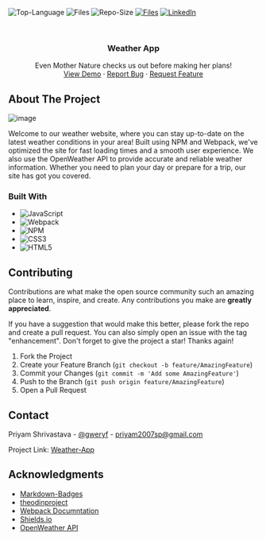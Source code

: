 ![Top-Language](https://img.shields.io/github/languages/top/gweryf/weather-app)
![Files](https://img.shields.io/github/directory-file-count/gweryf/weather-app)
![Repo-Size](https://img.shields.io/github/repo-size/gweryf/weather-app)
[![Files](https://img.shields.io/twitter/follow/gweryf?style=social)](https://twitter.com/gweryf)
[![LinkedIn](https://img.shields.io/badge/LinkedIn-Connect!-blue)](https://www.linkedin.com/in/shrivastavpriyam/)

<br />

  <h3 align="center">Weather App</h3>

  <p align="center">
    Even Mother Nature checks us out before making her plans!
    <br />
    <a href="https://gweryf.github.io/to-do-app/">View Demo</a>
    ·
    <a href="https://github.com/gweryf/weather-app/issues">Report Bug</a>
    ·
    <a href="https://github.com/gweryf/weather-app/issues">Request Feature</a>
  </p>
</div>


<!-- ABOUT THE PROJECT -->
## About The Project

![image](https://user-images.githubusercontent.com/105338002/221397105-69974e31-12b0-4b20-97b2-bcf1a4a2ddf7.png)

Welcome to our weather website, where you can stay up-to-date on the latest weather conditions in your area! Built using NPM and Webpack, we've optimized the site for fast loading times and a smooth user experience. We also use the OpenWeather API to provide accurate and reliable weather information. Whether you need to plan your day or prepare for a trip, our site has got you covered.

### Built With

* ![JavaScript](https://img.shields.io/badge/javascript-%23323330.svg?style=for-the-badge&logo=javascript&logoColor=%23F7DF1E)
* ![Webpack](https://img.shields.io/badge/webpack-%238DD6F9.svg?style=for-the-badge&logo=webpack&logoColor=black)
* ![NPM](https://img.shields.io/badge/NPM-%23CB3837.svg?style=for-the-badge&logo=npm&logoColor=white)
* ![CSS3](https://img.shields.io/badge/css3-%231572B6.svg?style=for-the-badge&logo=css3&logoColor=white)
* ![HTML5](https://img.shields.io/badge/html5-%23E34F26.svg?style=for-the-badge&logo=html5&logoColor=white)


<!-- CONTRIBUTING -->
## Contributing

Contributions are what make the open source community such an amazing place to learn, inspire, and create. Any contributions you make are **greatly appreciated**.

If you have a suggestion that would make this better, please fork the repo and create a pull request. You can also simply open an issue with the tag "enhancement".
Don't forget to give the project a star! Thanks again!

1. Fork the Project
2. Create your Feature Branch (`git checkout -b feature/AmazingFeature`)
3. Commit your Changes (`git commit -m 'Add some AmazingFeature'`)
4. Push to the Branch (`git push origin feature/AmazingFeature`)
5. Open a Pull Request


<!-- CONTACT -->
## Contact

Priyam Shrivastava - [@gweryf](https://twitter.com/gweryf) - priyam2007sp@gmail.com

Project Link: [Weather-App](https://github.com/gweryf/weather-app)

<!-- ACKNOWLEDGMENTS -->
## Acknowledgments

* [Markdown-Badges](https://github.com/Ileriayo/markdown-badges)
* [theodinproject](https://www.theodinproject.com/)
* [Webpack Documntation](https://webpack.js.org/guides/asset-management/)
* [Shields.io](https://shields.io/)
* [OpenWeather API](https://openweathermap.org/current)

[linkedin-shield]: https://img.shields.io/badge/-LinkedIn-black.svg?style=for-the-badge&logo=linkedin&colorB=555
[linkedin-url]: https://linkedin.com/in/othneildrew
